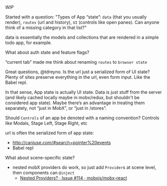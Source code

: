 _WIP_

Started with a question: "Types of App “state”: `data` (that you usually render), `routes` (url and history), `UI` (controls like open panes). Can anyone think of a missing category in that list?"

data is essentially the models and collections that are rendered in a simple todo app, for example.

What about auth state and feature flags?

“current tab” made me think about renaming `routes` to `browser state`

Great questions, @tdreyno. Is the url just a serialized form of UI state? Plenty of sites preserve everything in the url, even form input. Like the Babel repl.

In that sense, App state is actually UI state. Data is just stuff from the server (and likely cached locally maybe in mobx/redux, but shouldn't be considered app state). Maybe there’s an advantage in treating them separately, not “just in MobX”, or “just in /stores”.

Should `Controls` of an app be denoted with a naming convention? Controls like Modals, Stage Left, Stage Right, etc

url is often the serialized form of app state:
- http://caniuse.com/#search=pointer%20events
- Babel repl

What about scene-specific state?
- nested mobX providers do work, so just add `Provider`s at scene level, then components can `@inject`
  - [Nested Providers? · Issue #114 · mobxjs/mobx-react](https://github.com/mobxjs/mobx-react/issues/114)
